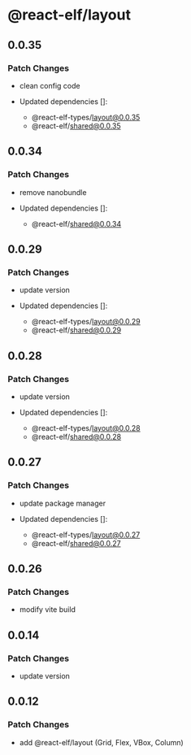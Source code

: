 # @react-elf/layout

## 0.0.35

### Patch Changes

- clean config code

- Updated dependencies []:
  - @react-elf-types/layout@0.0.35
  - @react-elf/shared@0.0.35

## 0.0.34

### Patch Changes

- remove nanobundle

- Updated dependencies []:
  - @react-elf/shared@0.0.34

## 0.0.29

### Patch Changes

- update version

- Updated dependencies []:
  - @react-elf-types/layout@0.0.29
  - @react-elf/shared@0.0.29

## 0.0.28

### Patch Changes

- update version

- Updated dependencies []:
  - @react-elf-types/layout@0.0.28
  - @react-elf/shared@0.0.28

## 0.0.27

### Patch Changes

- update package manager

- Updated dependencies []:
  - @react-elf-types/layout@0.0.27
  - @react-elf/shared@0.0.27

## 0.0.26

### Patch Changes

- modify vite build

## 0.0.14

### Patch Changes

- update version

## 0.0.12

### Patch Changes

- add @react-elf/layout (Grid, Flex, VBox, Column)
